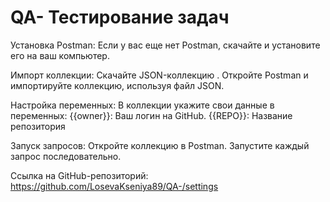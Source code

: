 # QA- Тестирование задач
Установка Postman:
  Если у вас еще нет Postman, скачайте и установите его на ваш компьютер.

Импорт коллекции:
  Скачайте JSON-коллекцию .
  Откройте Postman и импортируйте коллекцию, используя файл JSON.
  
Настройка переменных:
  В коллекции укажите свои данные в переменных:
  {{owner}}: Ваш логин на GitHub.
  {{REPO}}: Название репозитория

  Запуск запросов:
  Откройте коллекцию в Postman.
  Запустите каждый запрос последовательно.


Ссылка на GitHub-репозиторий:
https://github.com/LosevaKseniya89/QA-/settings
